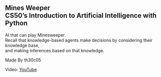 **Mines Weeper**  
CS50’s Introduction to Artificial Intelligence with Python  
--------------------------------------------------------------  
AI that can play Minesweeper.  
Recall that knowledge-based agents make decisions by considering their knowledge base,  
and making inferences based on that knowledge.  
  
Made By th30c05 
  
Video: [YouTube](https://www.youtube.com/watch?v=2Tuyl8fcEMQ)
